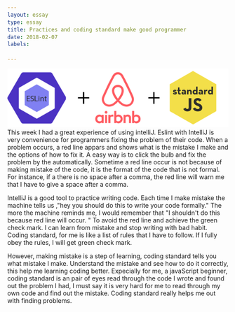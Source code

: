 ```yaml
---
layout: essay
type: essay
title: Practices and coding standard make good programmer
date: 2018-02-07
labels:

---
```

<img class=" image width=100" src="../images/js.png">
This week I had a great experience of using intelliJ. Eslint with IntelliJ is very convenience for programmers fixing the problem of their code. When a problem occurs, a red line appars and shows what is the mistake I make and the options of how to fix it. A easy way is to click the bulb and fix the problem by the automatically. Sometime a red line occur is not because of making mistake of the code, it is the format of the code that is not formal. For instance, if a there is no space after a comma, the red line will warn me that I have to give a space after a comma. 




IntelliJ is a good tool to practice writing code. Each time I make mistake the machine tells us ,"hey you should do this to write your code formally." The more the machine reminds me, I would remember that "I shouldn't do this because red line will occur. " To avoid the red line and achieve the green check mark. I can learn from mistake and stop writing with bad habit. Coding standard, for me is like a list of rules that I have to follow. If I fully obey the rules, I will get green check mark. 



However, making mistake is a step of learning, coding standard tells you what mistake I make. Understand the mistake and see how to do it correctly, this help me learning coding better. Expecially for me, a javaScript beginner, coding standard is an pair of eyes read through the code I wrote and found out the problem I had, I must say it is very hard for me to read through my own code and find out the mistake. Coding standard really helps me out with finding problems.



